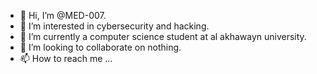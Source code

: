 - 👋 Hi, I’m @MED-007.
- 👀 I’m interested in cybersecurity and hacking.
- 🌱 I’m currently a computer science student at al akhawayn university.
- 💞️ I’m looking to collaborate on nothing.
- 📫 How to reach me ...

<!---
MED-007/MED-007 is a ✨ special ✨ repository because its `README.md` (this file) appears on your GitHub profile.
You can click the Preview link to take a look at your changes.
--->
